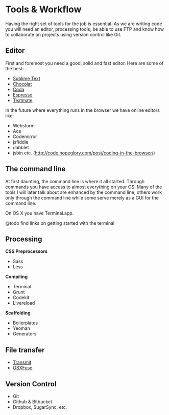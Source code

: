 # Tools & Workflow

Having the right set of tools for the job is essential. As we are writing code you will need an editor, processing tools, be able to use FTP and know how to collaborate on projects using version control like Git.

## Editor

First and foremost you need a good, solid and fast editor. Here are some of the best:

* [Sublime Text](http://www.sublimetext.com/)
* [Chocolat](http://chocolatapp.com/)
* [Coda](http://panic.com/coda/)
* [Espresso](http://macrabbit.com/espresso/)
* [Textmate](http://macromates.com/)

In the future where everything runs in the browser we have online editors like:

- Webstorm
- Ace
- Codemirror
- jsfiddle
- dabblet
- jsbin etc. (http://code.hopeglory.com/post/coding-in-the-browser/)

## The command line

At first daunting, the command line is where it all started. Through commands you have access to almost everything on your OS. Many of the tools I will later talk about are enhanced by the command line, others work only through the command line while some serve merely as a GUI for the command line.

On OS X you have Terminal.app.

@todo find links on getting started with the terminal

## Processing

**CSS Preprocessors**

* Sass
* Less

**Compiling**

* Terminal
* Grunt
* Codekit
* Livereload

**Scaffolding**

* Boilerplates
* Yeoman
* Generators

## File transfer
- [Transmit](http://panic.com/transmit/)
- [OSXFuse](http://osxfuse.github.com/)

## Version Control
- Git
- Github & Bitbucket
- Dropbox, SugarSync, etc.